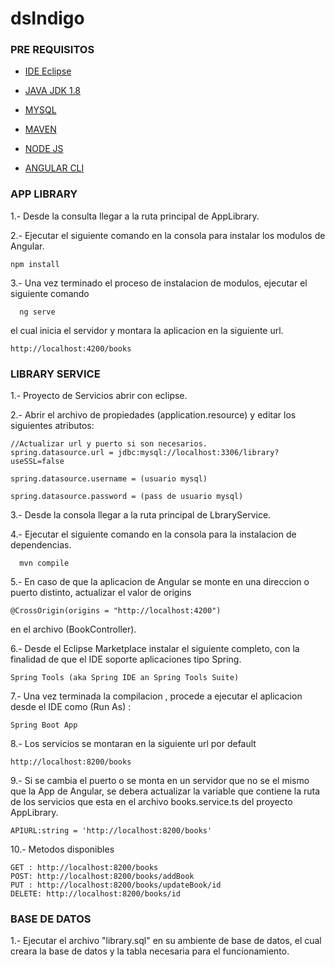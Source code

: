 # dsIndigo

### PRE REQUISITOS

* [IDE Eclipse](https://www.eclipse.org/downloads/)

* [JAVA JDK 1.8](http://www.oracle.com/technetwork/java/javase/downloads/jdk8-downloads-2133151.html)

* [MYSQL](https://dev.mysql.com/downloads/installer/)

* [MAVEN](https://maven.apache.org/install.html)

* [NODE JS](https://nodejs.org/es/)

* [ANGULAR CLI](https://cli.angular.io/)

### APP LIBRARY

1.- Desde la consulta llegar a la ruta principal de AppLibrary.

2.- Ejecutar el siguiente comando en la consola para instalar los modulos de Angular.
```
npm install
```
  
3.- Una vez terminado el proceso de instalacion de modulos, ejecutar el siguiente comando
```
  ng serve
```
  el cual inicia el servidor y montara la aplicacion en la siguiente url.
  
```
http://localhost:4200/books
```

### LIBRARY SERVICE
1.- Proyecto de Servicios abrir con eclipse.

2.- Abrir el archivo de propiedades (application.resource) y editar los siguientes atributos:
    
    //Actualizar url y puerto si son necesarios.
    spring.datasource.url = jdbc:mysql://localhost:3306/library?useSSL=false
    
    spring.datasource.username = (usuario mysql)
    
    spring.datasource.password = (pass de usuario mysql)
    

3.- Desde la consola llegar a la ruta principal de LbraryService.

4.- Ejecutar el siguiente comando en la consola para la instalacion de dependencias.

```
  mvn compile
```

5.- En caso de que la aplicacion de Angular se monte en una direccion o puerto distinto, actualizar el valor de  origins
```
@CrossOrigin(origins = "http://localhost:4200")
```

en el archivo (BookController).


6.- Desde el Eclipse Marketplace instalar el siguiente completo, con la finalidad de que el IDE soporte aplicaciones tipo Spring.
```
Spring Tools (aka Spring IDE an Spring Tools Suite)
```


7.- Una vez terminada la compilacion , procede a ejecutar el aplicacion desde el IDE como (Run As) :

```
Spring Boot App
```

8.- Los servicios se montaran en la siguiente url por default

```
http://localhost:8200/books
```

9.- Si se cambia el puerto o se monta en un servidor que no se el mismo que la App de Angular, se debera actualizar la variable que contiene la ruta de los servicios que esta en el archivo books.service.ts del proyecto AppLibrary.
```
APIURL:string = 'http://localhost:8200/books'
```

10.- Metodos disponibles

```
GET : http://localhost:8200/books
POST: http://localhost:8200/books/addBook
PUT : http://localhost:8200/books/updateBook/id
DELETE: http://localhost:8200/books/id
```

### BASE DE DATOS

1.- Ejecutar el archivo "library.sql" en su ambiente de base de datos, el cual creara la base de datos y la tabla necesaria para el funcionamiento.

